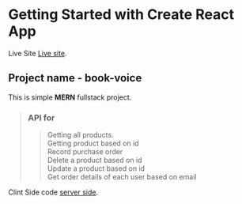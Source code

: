 # Getting Started with Create React App

Live Site [Live site](https://github.com/facebook/create-react-app).

## Project name - book-voice

This is simple **MERN** fullstack project.  


> ### API for
>> Getting all products.  
>> Getting product based on id  
>> Record purchase order  
>> Delete a product based on id  
>> Update a product based on id  
>> Get order details of each user based on email



Clint Side code [server side](https://github.com/facebook/create-react-app).